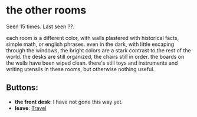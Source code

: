 # the other rooms

Seen 15 times. Last seen ??.

each room is a different color, with walls plastered with historical facts, simple math, or english phrases. even in the dark, with little escaping through the windows, the bright colors are a stark contrast to the rest of the world. the desks are still organized, the chairs still in order. the boards on the walls have been wiped clean. there's still toys and instruments and writing utensils in these rooms, but otherwise nothing useful.

## Buttons:

- **the front desk**: I have not gone this way yet.
- **leave**: [Travel](Travel-travel.md)